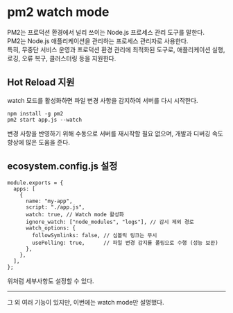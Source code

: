# pm2 watch mode

PM2는 프로덕션 환경에서 널리 쓰이는 Node.js 프로세스 관리 도구를 말한다.  
PM2는 Node.js 애플리케이션을 관리하는 프로세스 관리자로 사용한다.  
특히, 무중단 서비스 운영과 프로덕션 환경 관리에 최적화된 도구로, 애플리케이션 실행, 로깅, 오류 복구, 클러스터링 등을 지원한다.

## Hot Reload 지원

watch 모드를 활성화하면 파일 변경 사항을 감지하여 서버를 다시 시작한다.

```
npm install -g pm2
pm2 start app.js --watch
```

변경 사항을 반영하기 위해 수동으로 서버를 재시작할 필요 없으며, 개발과 디버깅 속도 향상에 많은 도움을 준다.

## ecosystem.config.js 설정

```
module.exports = {
  apps: [
    {
      name: "my-app",
      script: "./app.js",
      watch: true, // Watch mode 활성화
      ignore_watch: ["node_modules", "logs"], // 감시 제외 경로
      watch_options: {
        followSymlinks: false, // 심볼릭 링크는 무시
        usePolling: true,      // 파일 변경 감지를 폴링으로 수행 (성능 보완)
      },
    },
  ],
};

```

위처럼 세부사항도 설정할 수 있다.

---

그 외 여러 기능이 있지만, 이번에는 watch mode만 설명했다.
